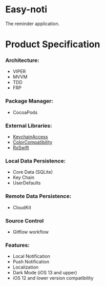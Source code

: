 # Easy-noti
The reminder application.

# Product Specification
### Architecture:
  - VIPER
  - MVVM
  - TDD
  - FRP
### Package Manager:
  - CocoaPods
### External Libraries:
  - [KeychainAccess](https://github.com/kishikawakatsumi/KeychainAccess)
  - [ColorCompatibility](https://github.com/noahsark769/ColorCompatibility)
  - [RxSwift](https://github.com/ReactiveX/RxSwift)
### Local Data Persistence:
  - Core Data (SQLite)
  - Key Chain
  - UserDefaults
### Remote Data Persistence:
  - CloudKit
### Source Control
  - Gitflow workflow
### Features:
  - Local Notification
  - Push Notification
  - Localization
  - Dark Mode (iOS 13 and upper)
  - iOS 12 and lower version compatibility
